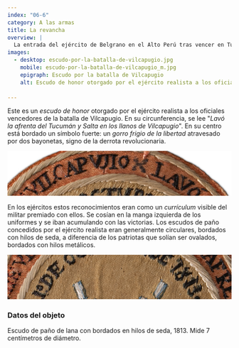 ```yaml
---
index: "06-6"
category: A las armas
title: La revancha
overview: |
  La entrada del ejército de Belgrano en el Alto Perú tras vencer en Tucumán y Salta terminó en un fracaso. El 1º de octubre de 1813, el general Pezuela obtuvo una victoria contundente sobre los revolucionarios en Vilcapugio. Al mes siguiente volvió a derrotarlos decisivamente en Ayohuma.
images:
  - desktop: escudo-por-la-batalla-de-vilcapugio.jpg
    mobile: escudo-por-la-batalla-de-vilcapugio_m.jpg  
    epigraph: Escudo por la batalla de Vilcapugio
    alt: Escudo de honor otorgado por el ejército realista a los oficiales vencedores de la batalla de Vilcapugio. Este tipo de distintivos se cosían en la manga izquierda de los uniformes. Los escudos concedidos por el ejército realista eran generalmente circulares, a diferencia de los patriotas que solían ser ovalados y además bordados con hilos metálicos. Este escudo está bordado en hilos seda, vistosos por su brillo. En su circunferencia, se lee "Lavó la afrenta del Tucumán y Salta en los llanos de Vilcapugio". En su centro, está bordado un gorro frigio atravesado por dos bayonetas. Los escudos se llevaban en el brazo izquierdo, porque en la diestra se solía portar el arma.

---
```



Este es un *escudo de honor* otorgado por el ejército realista a los oficiales vencedores de la batalla de Vilcapugio. En su circunferencia, se lee "*Lavó la afrenta del Tucumán y Salta en los llanos de Vilcapugio*". En su centro está bordado un símbolo fuerte: un *gorro frigio de la libertad* atravesado por dos bayonetas, signo de la derrota revolucionaria.

![Detalle del objeto](./eje06-6-a.jpg)


En los ejércitos estos reconocimientos eran como un *currículum* visible del militar premiado con ellos. Se cosían en la manga izquierda de los uniformes y se iban acumulando con las victorias. Los escudos de paño concedidos por el ejército realista eran generalmente circulares, bordados con hilos de seda, a diferencia de los patriotas que solían ser ovalados, bordados con hilos metálicos.

![Detalle del objeto](./eje06-6-b.jpg)

### Datos del objeto
Escudo de paño de lana con bordados en hilos de seda, 1813. Mide 7 centímetros de diámetro.
